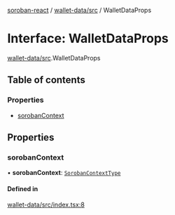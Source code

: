 [soroban-react](../README.md) / [wallet-data/src](../modules/wallet_data_src.md) / WalletDataProps

# Interface: WalletDataProps

[wallet-data/src](../modules/wallet_data_src.md).WalletDataProps

## Table of contents

### Properties

- [sorobanContext](wallet_data_src.WalletDataProps.md#sorobancontext)

## Properties

### sorobanContext

• **sorobanContext**: [`SorobanContextType`](core_src_SorobanContext.SorobanContextType.md)

#### Defined in

[wallet-data/src/index.tsx:8](https://github.com/mauroepce/soroban-react/blob/486e5d4/packages/wallet-data/src/index.tsx#L8)

